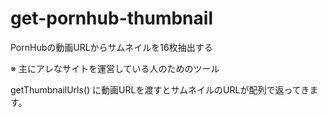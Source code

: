 # get-pornhub-thumbnail
PornHubの動画URLからサムネイルを16枚抽出する

※ 主にアレなサイトを運営している人のためのツール

getThumbnailUrls() に動画URLを渡すとサムネイルのURLが配列で返ってきます。
